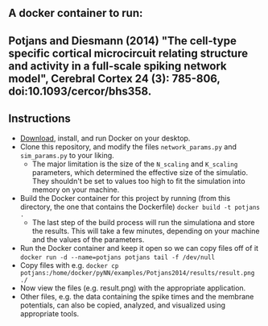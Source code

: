 ## A docker container to run:
## Potjans and Diesmann (2014) "The cell-type specific cortical microcircuit relating structure and activity in a full-scale spiking network model", Cerebral Cortex 24 (3): 785-806, doi:10.1093/cercor/bhs358.

## Instructions
- [Download](https://www.docker.com/community-edition), install, and run Docker on your desktop.
- Clone this repository, and modify the files `network_params.py` and `sim_params.py` to your liking.  
  - The major limitation is the size of the `N_scaling` and `K_scaling` parameters, which determined the effective size of the simulatio.  They shouldn't be set to values too high to fit the simulation into memory on your machine.  
- Build the Docker container for this project by running (from this directory, the one that contains the Dockerfile) `docker build -t potjans .`  
  - The last step of the build process will run the simulationa and store the results.  This will take a few minutes, depending on your machine and the values of the parameters.
- Run the Docker container and keep it open so we can copy files off of it `docker run -d --name=potjans potjans tail -f /dev/null`
- Copy files with e.g. `docker cp potjans:/home/docker/pyNN/examples/Potjans2014/results/result.png ./`
- Now view the files (e.g. result.png) with the appropriate application.
- Other files, e.g. the data containing the spike times and the membrane potentials, can also be copied, analyzed, and visualized using appropriate tools.  
